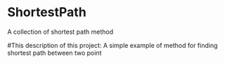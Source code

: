 # ShortestPath
A collection of shortest path method

#This description of this project:
A simple example of method for finding shortest path between two point